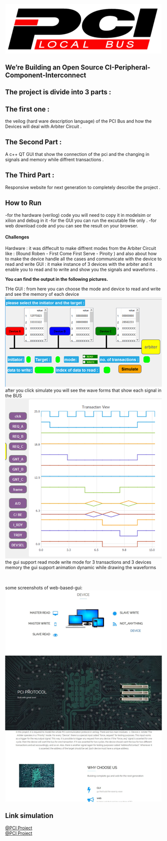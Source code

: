 <img src="images/image.png" alt="PCI BUS" width="800px">

## We’re Building an Open Source CI-Peripheral-Component-Interconnect


<h2>The project is divide into 3 parts :</h2>
<h2>The first one :</h2>
    <p>the veilog (hard ware description language) of the PCI Bus and how the Devices will deal with Arbiter Circuit .</p>
<h2>The Second Part :</h2> 
    <p>A c++ QT GUI that show the connection of the pci and the changing in signals and memory while diffrent transactions .</p>
<h2>The Third Part :</h2> 
    <p>Responsive website for next generation to completely describe the project .</p>


## How to Run
-for the hardware (verilog) code you will need to copy it in modelsim or xilion and debug in it
-for the GUI you can run the excutable file only .
-for web download code and you can see the result on your browser.

#### Challenges
Hardware : it was diffecult to make diffrent modes from the Arbiter Circuit like : (Round Roben - First Come First Serve - Piroity ) and also about how to make the device handle all the cases and communicate with the device to read and write 
GUI : it make instance of 3 devices with the arbiter and it enable you to read and to write and show you the signals and waveforms .



**You can find the output in the following pictures.**

THe GUI :
from here you can choose the mode and device to read and write and see the memory of each device 
<img src="images/Capture1.PNG" alt="choose mode" width="600px">
<br>
after you click simulate you will see the wave forms that show each signal in the BUS 
<img src="images/Capture2.PNG" alt="choose mode" width="600px">
<br>
the gui support read mode write mode for 3 transactions and 3 devices memory
the gui support animation dynamic while drawing the waveforms 

<br>
<br>
some screenshots of web-based-gui:
<img src="images/device.JPG">
<img src="images/PCI.JPG">
<img src="images/why.JPG">


 
## Link simulation
[@PCI Project](https://youtu.be/sONV1r9ypZ0)<br>
[@PCI Project](https://youtu.be/ZiK_oI4gZhI)<br>
